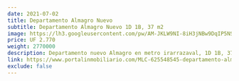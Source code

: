 ```yaml
---
date: 2021-07-02
title: Departamento Almagro Nuevo
subtitle: Departamento Almagro Nuevo 1D 1B, 37 m2
image: https://lh3.googleusercontent.com/pw/AM-JKLW9NI-8iH3jNBw9DqIP5NSN5lDXcCIssoVJv3f_8QxkNc48d8lf1CA0c1IZrOSpMaFA6wPbjX6Vx5-KymMkGDHyiDJmvxtdbxarFVqGszSvBVQyXA5DGKT96j21uMzXBaj7iD-mc73LrQ2bTC0h8zFoHg=w652-h621-no?authuser=0
price: UF 2.770
weight: 2770000
description: Departamento nuevo Almagro en metro irarrazaval, 1D 1B, 37.2 m2. Se traspasa el derecho de compraventa (en verde), entrega en noviembre. Click para detalles
link: https://www.portalinmobiliario.com/MLC-625548545-departamento-almagro-nuevo-en-metro-irarrazaval-_JM
exclude: false
---
```

